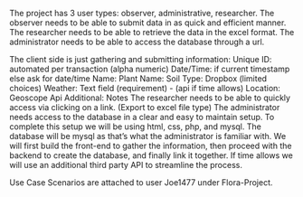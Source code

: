 The project has 3 user types: observer, administrative, researcher. The observer needs to be able to submit data in as quick and efficient manner. The researcher needs to be able to retrieve the data in the excel format. The administrator needs to be able to access the database through a url.

The client side is just gathering and submitting information: 
Unique ID: automated per transaction (alpha numeric) 
Date/Time: if current timestamp else ask for date/time
Name: 
Plant Name: 
Soil Type: Dropbox (limited choices)
Weather: Text field (requirement) - (api if time allows)
Location: Geoscope Api
Additional: Notes
The researcher needs to be able to quickly access via clicking on a link. 
(Export to excel file type)
The administrator needs access to the database in a clear and easy to maintain setup.
To complete this setup we will be using html, css, php, and mysql. The database will be mysql as that’s what the administrator is familiar with. We will first build the front-end to gather the information, then proceed with the backend to create the database, and finally link it together. If time allows we will use an additional third party API to streamline the process.

Use Case Scenarios are attached to user Joe1477 under Flora-Project.
